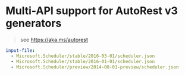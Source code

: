 # Multi-API support for AutoRest v3 generators

> see https://aka.ms/autorest

``` yaml $(enable-multi-api)
input-file:
  - Microsoft.Scheduler/stable/2016-03-01/scheduler.json
  - Microsoft.Scheduler/stable/2016-01-01/scheduler.json
  - Microsoft.Scheduler/preview/2014-08-01-preview/scheduler.json
```
